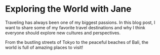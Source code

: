 # Exploring the World with Jane

Traveling has always been one of my biggest passions. In this blog post, I want to share some of my favorite travel destinations and why I think everyone should explore new cultures and perspectives.

From the bustling streets of Tokyo to the peaceful beaches of Bali, the world is full of amazing places to visit!
